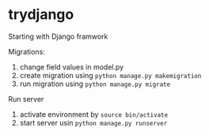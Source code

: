 # trydjango
Starting with Django framwork

Migrations:
1. change field values in model.py
2. create migration using `python manage.py makemigration`
3. run migration using `python manage.py migrate`


Run server
1. activate environment by `source bin/activate`
2. start server usin `python manage.py runserver`